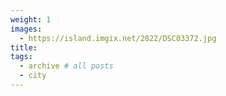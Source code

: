```yaml
---
weight: 1
images:
  - https://island.imgix.net/2022/DSC03372.jpg
title:
tags:
  - archive # all posts
  - city
---
```

